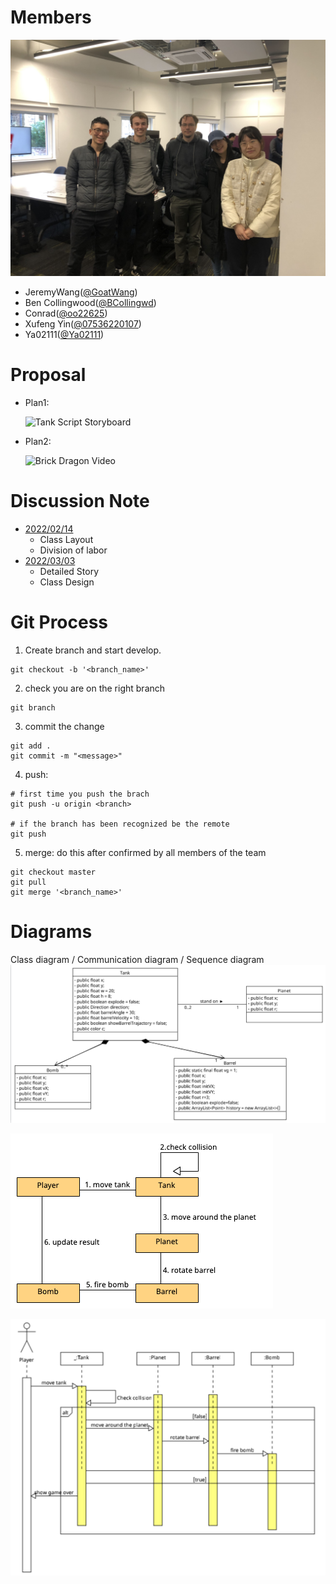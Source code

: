 # Members
![IMG_5126.jpg](static/IMG_5126.jpg)
- JeremyWang([@GoatWang](https://github.com/GoatWang))
- Ben Collingwood([@BCollingwd](https://github.com/BCollingwd))
- Conrad([@oo22625](https://github.com/oo22625))
- Xufeng Yin([@07536220107](https://github.com/07536220107))
- Ya02111([@Ya02111](https://github.com/Ya02111))

# Proposal
- Plan1: 

    ![Tank Script Storyboard](/static/PrototypeVideos/Tank.gif)

- Plan2: 

    ![Brick Dragon Video](/static/PrototypeVideos/DragonBubble.gif)

# Discussion Note
- [2022/02/14](https://hackmd.io/@836ko9MsR8aI9djOlrFkYg/HJP_qgZCj)
    - Class Layout
    - Division of labor
- [2022/03/03](https://hackmd.io/@TlCOUu7PQUOph9YfEY8ZcA/BJlT__00j)
    - Detailed Story
    - Class Design

# Git Process
1. Create branch and start develop.
```
git checkout -b '<branch_name>'
```

2. check you are on the right branch
```
git branch
```

3. commit the change 
```
git add .
git commit -m "<message>"
```

4. push: 
```
# first time you push the brach
git push -u origin <branch>

# if the branch has been recognized be the remote
git push
```

5. merge: do this after confirmed by all members of the team
```
git checkout master
git pull 
git merge '<branch_name>'
```

# Diagrams
Class diagram / Communication diagram / Sequence diagram
![class_diagram.png](static/class_diagram.png)
 
![communication_diagram.jpg](static/communication_diagram.jpg)

![sequence_diagram.png](static/sequence_diagram.png)

